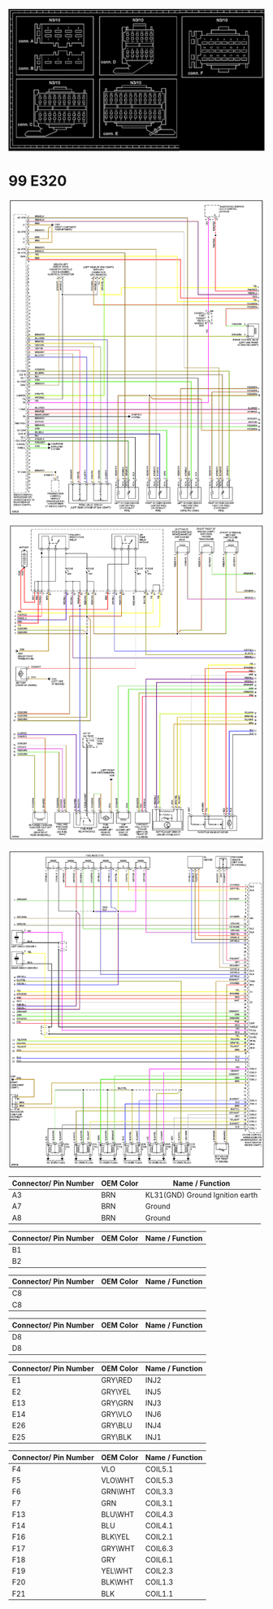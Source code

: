 ![x](oem_docs/Mercedes/mercedes_170.png)


# 99 E320

![x](oem_docs/Mercedes/99_e320_1.png)

![x](oem_docs/Mercedes/99_e320_2.png)

![x](oem_docs/Mercedes/99_e320_3.png)


| Connector/ Pin Number | OEM Color | Name / Function | 
| --------------------- |------- |---------------- |
| A3  | BRN | KL31(GND)         Ground   Ignition earth |
| A7  | BRN |                  Ground                  |
| A8  | BRN |                  Ground                  |


| Connector/ Pin Number | OEM Color | Name / Function | 
| --------------------- |------- |---------------- |
| B1  |          |                                |
| B2  |          |                                |

| Connector/ Pin Number | OEM Color | Name / Function | 
| --------------------- |------- |---------------- |
| C8  |          |                                |
| C8  |          |                                |

| Connector/ Pin Number | OEM Color | Name / Function | 
| --------------------- |------- |---------------- |
| D8  |          |                                |
| D8  |          |                                |


| Connector/ Pin Number | OEM Color | Name / Function | 
| --------------------- |------- |---------------- |
| E1  |  GRY\RED        | INJ2                               |
| E2  |  GRY\YEL        | INJ5                               |
| E13  |  GRY\GRN        | INJ3                               |
| E14  |  GRY\VLO        | INJ6   |
| E26  |  GRY\BLU        | INJ4                               |
| E25  | GRY\BLK         |   INJ1                             |                            







| Connector/ Pin Number | OEM Color | Name / Function | 
| --------------------- |------- |---------------- |
| F4  |       VLO | COIL5.1                                    |
| F5  |       VLO\WHT | COIL5.3                                    |
| F6  |       GRN\WHT | COIL3.3                                    |
| F7  |       GRN | COIL3.1                                    |
| F13  |       BLU\WHT | COIL4.3                                    |
| F14  |       BLU | COIL4.1                                    |
| F16  |       BLK\YEL | COIL2.1                                    |
| F17  |       GRY\WHT | COIL6.3                                    |
| F18  |       GRY | COIL6.1                                    |
| F19  |       YEL\WHT | COIL2.3                                    |
| F20  |       BLK\WHT | COIL1.3                                    |
| F21  |       BLK |   COIL1.1                                 |






